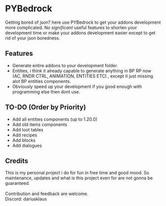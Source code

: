# PYBedrock

Getting bored of json? here use PYBedrock to get your addons development more complicated. No *significant* useful features to shorten your development time or make your addons development easier except to get rid of your json boredness.

## Features
- Generate entire addons to your development folder.
- Entities, i think it already capable to generate anything in BP RP now (AC, RNDR CTRL, ANIMATION, ENTITIES ETC) , except it just missing alot BP entities components.
- Obviously speed up your development if you good enough with programming else then dont use.

## TO-DO (Order by Priority)
- Add all entities components (up to 1.20.0)
- Add old items components
- Add loot tables
- Add recipes
- Add blocks
- Add dialogues

## Credits
This is my personal project i do for fun in free time and good mood. So maintenance, updates and what is this project even for are not gonna be guaranteed. <br><br>
Contribution and feedback are welcome. <br>
Discord: dariusklaus